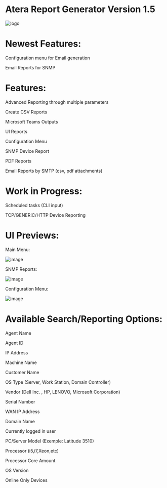 # Atera Report Generator Version 1.5
![logo](https://github.com/infovirtuel/Atera-Report-Generator/assets/134888924/d1613878-09f1-49d7-a207-8c77a85c4cdf)


# Newest Features:

Configuration menu for Email generation

Email Reports for SNMP


# Features:

Advanced Reporting through multiple parameters

Create CSV Reports

Microsoft Teams Outputs

UI Reports

Configuration Menu

SNMP Device Report

PDF Reports

Email Reports by SMTP (csv, pdf attachments)


# Work in Progress:

Scheduled tasks (CLI input)

TCP/GENERIC/HTTP Device Reporting

# UI Previews:

Main Menu:

![image](https://github.com/infovirtuel/Atera-Report-Generator/assets/134888924/cf50d65a-2505-4383-ac2a-20eab6a42c3b)


SNMP Reports:

![image](https://github.com/infovirtuel/Atera-Report-Generator/assets/134888924/42f4b61f-4e59-4aca-a99a-52ad6c5594d1)


Configuration Menu:

![image](https://github.com/infovirtuel/Atera-Report-Generator/assets/134888924/e4709691-9d22-4a90-89b9-5f9ddb51017d)



# Available Search/Reporting Options:

Agent Name

Agent ID

IP Address

Machine Name

Customer Name

OS Type (Server, Work Station, Domain Controller)

Vendor (Dell Inc. , HP, LENOVO, Microsoft Corporation)

Serial Number

WAN IP Address

Domain Name

Currently logged in user

PC/Server Model (Exemple: Latitude 3510)

Processor (i5,i7,Xeon,etc)

Processor Core Amount 

OS Version

Online Only Devices
